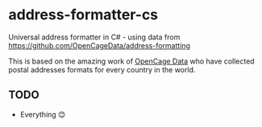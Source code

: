 # address-formatter-cs
Universal address formatter in C# - using data from https://github.com/OpenCageData/address-formatting

This is based on the amazing work of [OpenCage Data](https://github.com/OpenCageData/address-formatting/) who have collected postal addresses formats for every country in the world.

## TODO

 * Everything 😊
